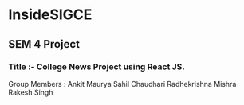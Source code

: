 # InsideSIGCE

## SEM 4 Project 
### Title :- College News Project using React JS.

Group Members : 
Ankit Maurya
Sahil Chaudhari
Radhekrishna Mishra
Rakesh Singh
